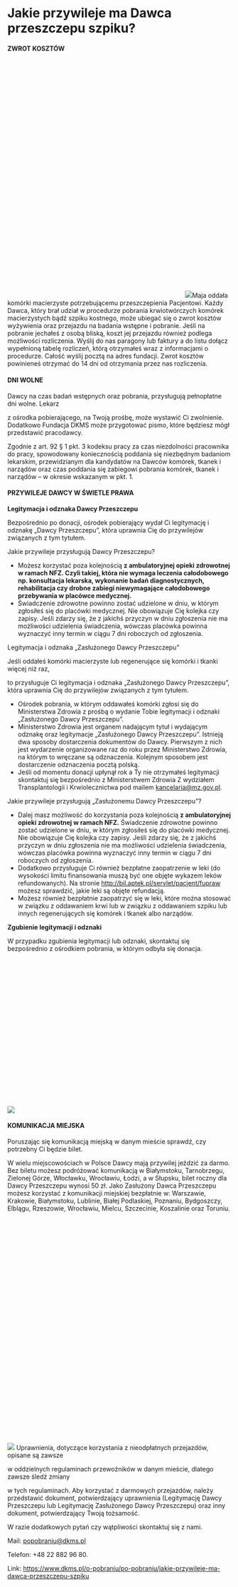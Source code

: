 # Jakie przywileje ma Dawca przeszczepu szpiku?

#### **ZWROT KOSZTÓW**


![](data:image/svg+xml;charset=utf-8,%3Csvg%20height='533'%20width='400'%20xmlns='http://www.w3.org/2000/svg'%20version='1.1'%3E%3C/svg%3E)![]()![](https://assets-eu-01.kc-usercontent.com:443/bed48093-082e-0109-4b5f-7bdadab5eedd/3d802817-c30e-43cc-8ce5-1337e902a345/maja.jpg?w=400&h=533&auto=format&lossless=true&fit=cover)Maja oddała komórki macierzyste potrzebującemu przeszczepienia Pacjentowi.
Każdy Dawca, który brał udział w procedurze pobrania krwiotwórczych komórek macierzystych bądź szpiku kostnego, może ubiegać się o zwrot kosztów wyżywienia oraz przejazdu na badania wstępne i pobranie. Jeśli na pobranie jechałeś z osobą bliską, koszt jej przejazdu również podlega możliwości rozliczenia. Wyślij do nas paragony lub faktury a do listu dołącz wypełnioną tabelę rozliczeń, którą otrzymałeś wraz z informacjami o procedurze. Całość wyślij pocztą na adres fundacji. Zwrot kosztów powinieneś otrzymać do 14 dni od otrzymania przez nas rozliczenia.


#### **DNI WOLNE**


Dawcy na czas badań wstępnych oraz pobrania, przysługują pełnopłatne dni wolne. Lekarz   

z ośrodka pobierającego, na Twoją prośbę, może wystawić Ci zwolnienie. Dodatkowo Fundacja DKMS może przygotować pismo, które będziesz mógł przedstawić pracodawcy.


Zgodnie z art. 92 § 1 pkt. 3 kodeksu pracy za czas niezdolności pracownika do pracy, spowodowany koniecznością poddania się niezbędnym badaniom lekarskim, przewidzianym dla kandydatów na Dawców komórek, tkanek i narządów oraz czas poddania się zabiegowi pobrania komórek, tkanek i narządów – w okresie wskazanym w pkt. 1\.


#### **PRZYWILEJE DAWCY W ŚWIETLE PRAWA**


**Legitymacja i odznaka Dawcy Przeszczepu**


Bezpośrednio po donacji, ośrodek pobierający wydał Ci legitymację i odznakę „Dawcy Przeszczepu”, która uprawnia Cię do przywilejów związanych z tym tytułem.


Jakie przywileje przysługują Dawcy Przeszczepu?


* Możesz korzystać poza kolejnością **z ambulatoryjnej opieki zdrowotnej w ramach NFZ. Czyli takiej, która nie wymaga leczenia całodobowego np. konsultacja lekarska, wykonanie badań diagnostycznych, rehabilitacja czy drobne zabiegi niewymagające całodobowego przebywania w placówce medycznej.**
* Świadczenie zdrowotne powinno zostać udzielone w dniu, w którym zgłosiłeś się do placówki medycznej. Nie obowiązuje Cię kolejka czy zapisy. Jeśli zdarzy się, że z jakichś przyczyn w dniu zgłoszenia nie ma możliwości udzielenia świadczenia, wówczas placówka powinna wyznaczyć inny termin w ciągu 7 dni roboczych od zgłoszenia.


Legitymacja i odznaka „Zasłużonego Dawcy Przeszczepu”


Jeśli oddałeś komórki macierzyste lub regenerujące się komórki i tkanki więcej niż raz,   

to przysługuje Ci legitymacja i odznaka „Zasłużonego Dawcy Przeszczepu”, która uprawnia Cię do przywilejów związanych z tym tytułem.


* Ośrodek pobrania, w którym oddawałeś komórki zgłosi się do Ministerstwa Zdrowia z prośbą o wydanie Tobie legitymacji i odznaki „Zasłużonego Dawcy Przeszczepu”.
* Ministerstwo Zdrowia jest organem nadającym tytuł i wydającym odznakę oraz legitymacje „Zasłużonego Dawcy Przeszczepu”. Istnieją dwa sposoby dostarczenia dokumentów do Dawcy. Pierwszym z nich jest wydarzenie organizowane raz do roku przez Ministerstwo Zdrowia, na którym to wręczane są odznaczenia. Kolejnym sposobem jest dostarczenie odznaczenia pocztą polską.
* Jeśli od momentu donacji upłynął rok a Ty nie otrzymałeś legitymacji skontaktuj się bezpośrednio z Ministerstwem Zdrowia Z wydziałem Transplantologii i Krwiolecznictwa pod mailem kancelaria@mz.gov.pl.


Jakie przywileje przysługują „Zasłużonemu Dawcy Przeszczepu”?


* Dalej masz możliwość do korzystania poza kolejnością **z ambulatoryjnej opieki zdrowotnej w ramach NFZ.** Świadczenie zdrowotne powinno zostać udzielone w dniu, w którym zgłosiłeś się do placówki medycznej. Nie obowiązuje Cię kolejka czy zapisy. Jeśli zdarzy się, że z jakichś przyczyn w dniu zgłoszenia nie ma możliwości udzielenia świadczenia, wówczas placówka powinna wyznaczyć inny termin w ciągu 7 dni roboczych od zgłoszenia.
* Dodatkowo przysługuje Ci również bezpłatne zaopatrzenie w leki (do wysokości limitu finansowania muszą być one objęte wykazem leków refundowanych). Na stronie http://bil.aptek.pl/servlet/pacjent/fupraw możesz sprawdzić, jakie leki są objęte refundacją.
* Możesz również bezpłatnie zaopatrzyć się w leki, które można stosować w związku z oddawaniem krwi lub w związku z oddawaniem szpiku lub innych regenerujących się komórek i tkanek albo narządów.


**Zgubienie legitymacji i odznaki**


W przypadku zgubienia legitymacji lub odznaki, skontaktuj się bezpośrednio z ośrodkiem pobrania, w którym odbyła się donacja.


![](data:image/svg+xml;charset=utf-8,%3Csvg%20height='438'%20width='667'%20xmlns='http://www.w3.org/2000/svg'%20version='1.1'%3E%3C/svg%3E)![]()![](https://assets-eu-01.kc-usercontent.com:443/bed48093-082e-0109-4b5f-7bdadab5eedd/9d03c1d9-7c3d-40a5-82ea-4745cc75680b/tab.1.png?w=667&h=438&auto=format&lossless=true&fit=crop)
#### **KOMUNIKACJA MIEJSKA**


Poruszając się komunikacją miejską w danym mieście sprawdź, czy potrzebny Ci będzie bilet.   

W wielu miejscowościach w Polsce Dawcy mają przywilej jeździć za darmo. Bez biletu możesz podróżować komunikacją w Białymstoku, Tarnobrzegu, Zielonej Górze, Włocławku, Wrocławiu, Łodzi, a w Słupsku, bilet roczny dla Dawcy Przeszczepu wynosi 50 zł. Jako Zasłużony Dawca Przeszczepu możesz korzystać z komunikacji miejskiej bezpłatnie w: Warszawie, Krakowie, Białymstoku, Lublinie, Białej Podlaskiej, Poznaniu, Bydgoszczy, Elblągu, Rzeszowie, Wrocławiu, Mielcu, Szczecinie, Koszalinie oraz Toruniu.


![](data:image/svg+xml;charset=utf-8,%3Csvg%20height='1200'%20width='1200'%20xmlns='http://www.w3.org/2000/svg'%20version='1.1'%3E%3C/svg%3E)![]()![](https://assets-eu-01.kc-usercontent.com:443/bed48093-082e-0109-4b5f-7bdadab5eedd/53325b12-41ef-4397-aa50-1489331c99a9/komunikacja%20miejska%2026.03.24.png?w=1200&h=1200&auto=format&lossless=true&fit=crop)
Uprawnienia, dotyczące korzystania z nieodpłatnych przejazdów, opisane są zawsze   

w oddzielnych regulaminach przewoźników w danym mieście, dlatego zawsze śledź zmiany   

w tych regulaminach. Aby korzystać z darmowych przejazdów, należy przedstawić dokument, potwierdzający uprawnienia (Legitymację Dawcy Przeszczepu lub Legitymację Zasłużonego Dawcy Przeszczepu) oraz inny dokument, potwierdzający Twoją tożsamość.


W razie dodatkowych pytań czy wątpliwości skontaktuj się z nami.


Mail: popobraniu@dkms.pl


Telefon: \+48 22 882 96 80\.



Link: https://www.dkms.pl/o-pobraniu/po-pobraniu/jakie-przywileje-ma-dawca-przeszczepu-szpiku
